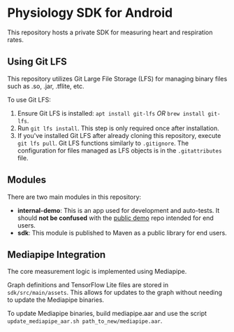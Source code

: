 # Physiology SDK for Android
This repository hosts a private SDK for measuring heart and respiration rates.

## Using Git LFS
This repository utilizes Git Large File Storage (LFS) for managing binary files such as .so, .jar, .tflite, etc.

To use Git LFS:

1. Ensure Git LFS is installed: `apt install git-lfs` _OR_ `brew install git-lfs`.
2. Run `git lfs install`. This step is only required once after installation.
3. If you've installed Git LFS after already cloning this repository, execute `git lfs pull`.
Git LFS functions similarly to `.gitignore`. The configuration for files managed as LFS objects is in the `.gitattributes` file.

## Modules
There are two main modules in this repository:

* **internal-demo**: This is an app used for development and auto-tests. It should **not be confused** with the [public demo](https://github.com/Presage-Security/SmartSpectra-Android-App) repo intended for end users.
* **sdk**: This module is published to Maven as a public library for end users.

## Mediapipe Integration
The core measurement logic is implemented using Mediapipe.

Graph definitions and TensorFlow Lite files are stored in `sdk/src/main/assets`. This allows for updates to the graph without needing to update the Mediapipe binaries.

To update Mediapipe binaries, build mediapipe.aar and use the script `update_mediapipe_aar.sh path_to_new/mediapipe.aar`.
